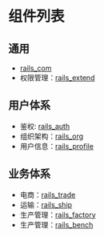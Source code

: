 # 组件列表

## 通用
* [rails_com](https://github.com/work-design/rails_com)
* 权限管理：[rails_extend](https://github.com/work-design/rails_extend)

## 用户体系
* 鉴权: [rails_auth](https://github.com/work-design/rails_auth)
* 组织架构：[rails_org](https://github.com/work-design/rails_org)
* 用户信息：[rails_profile](https://github.com/work-design/rails_profile)

## 业务体系
* 电商：[rails_trade](https://github.com/work-design/rails_trade)
* 运输：[rails_ship](https://github.com/work-design/rails_ship)
* 生产管理：[rails_factory](https://github.com/work-design/rails_factory)
* 生产管理：[rails_bench](https://github.com/work-design/rails_bench)
